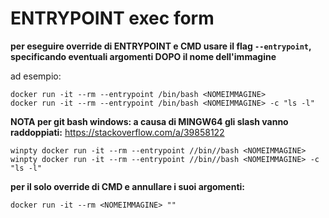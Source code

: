 
# ENTRYPOINT exec form


**per eseguire override di ENTRYPOINT e  CMD usare il flag ```--entrypoint```, specificando eventuali argomenti DOPO il nome dell'immagine**
 
ad esempio:
 
```
docker run -it --rm --entrypoint /bin/bash <NOMEIMMAGINE>
docker run -it --rm --entrypoint /bin/bash <NOMEIMMAGINE> -c "ls -l"
```
**NOTA per git bash windows: a causa di MINGW64 gli slash vanno raddoppiati:**
https://stackoverflow.com/a/39858122
```
winpty docker run -it --rm --entrypoint //bin//bash <NOMEIMMAGINE>
winpty docker run -it --rm --entrypoint //bin//bash <NOMEIMMAGINE> -c "ls -l"
```

**per il solo override di CMD e annullare i suoi  argomenti:**
```
docker run -it --rm <NOMEIMMAGINE> ""
```
